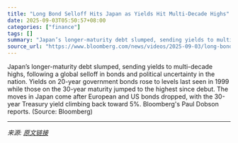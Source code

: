 ```yaml
---
title: "Long Bond Selloff Hits Japan as Yields Hit Multi-Decade Highs"
date: 2025-09-03T05:50:57+08:00
categories: ["finance"]
tags: []
summary: "Japan’s longer-maturity debt slumped, sending yields to multi-decade highs, following a global selloff in bonds and political uncertainty in the nation. Yields on 20-year government bonds rose to leve"
source_url: "https://www.bloomberg.com/news/videos/2025-09-03/long-bond-selloff-in-japan-yields-hit-multi-decade-high-video"
---
```


Japan’s longer-maturity debt slumped, sending yields to multi-decade highs, following a global selloff in bonds and political uncertainty in the nation. Yields on 20-year government bonds rose to levels last seen in 1999 while those on the 30-year maturity jumped to the highest since debut. The moves in Japan come after European and US bonds dropped, with the 30-year Treasury yield climbing back toward 5%. Bloomberg's Paul Dobson reports. (Source: Bloomberg)

---

*来源: [原文链接](https://www.bloomberg.com/news/videos/2025-09-03/long-bond-selloff-in-japan-yields-hit-multi-decade-high-video)*
